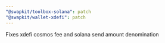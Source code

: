 ```yaml
---
"@swapkit/toolbox-solana": patch
"@swapkit/wallet-xdefi": patch
---
```


Fixes xdefi cosmos fee and solana send amount denomination
